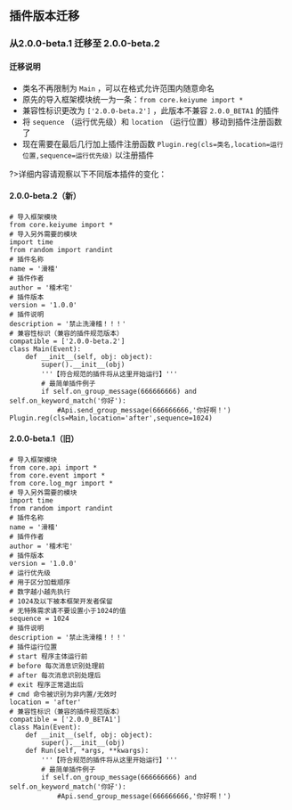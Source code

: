 ## 插件版本迁移

### 从2.0.0-beta.1 迁移至 2.0.0-beta.2

#### 迁移说明
- 类名不再限制为 `Main` ，可以在格式允许范围内随意命名
- 原先的导入框架模块统一为一条：`from core.keiyume import *`
- 兼容性标识更改为 `['2.0.0-beta.2']` ，此版本不兼容 `2.0.0_BETA1` 的插件
- 将 `sequence` （运行优先级）和 `location` （运行位置）移动到插件注册函数了
- 现在需要在最后几行加上插件注册函数 `Plugin.reg(cls=类名,location=运行位置,sequence=运行优先级)` 以注册插件

?>详细内容请观察以下不同版本插件的变化：

#### 2.0.0-beta.2（新）
```
# 导入框架模块
from core.keiyume import *
# 导入另外需要的模块
import time
from random import randint
# 插件名称
name = '滑稽'
# 插件作者
author = '稽术宅'
# 插件版本
version = '1.0.0'
# 插件说明
description = '禁止洗滑稽！！！'
# 兼容性标识（兼容的插件规范版本）
compatible = ['2.0.0-beta.2']
class Main(Event):
    def __init__(self, obj: object):
        super().__init__(obj)
        '''【符合规范的插件将从这里开始运行】'''
        # 最简单插件例子
        if self.on_group_message(666666666) and self.on_keyword_match('你好'):
            #Api.send_group_message(666666666,'你好啊！')
Plugin.reg(cls=Main,location='after',sequence=1024)
```
#### 2.0.0-beta.1（旧）
```
# 导入框架模块
from core.api import *
from core.event import *
from core.log_mgr import *
# 导入另外需要的模块
import time
from random import randint
# 插件名称
name = '滑稽'
# 插件作者
author = '稽术宅'
# 插件版本
version = '1.0.0'
# 运行优先级
# 用于区分加载顺序
# 数字越小越先执行
# 1024及以下被本框架开发者保留
# 无特殊需求请不要设置小于1024的值
sequence = 1024
# 插件说明
description = '禁止洗滑稽！！！'
# 插件运行位置
# start 程序主体运行前
# before 每次消息识别处理前
# after 每次消息识别处理后
# exit 程序正常退出后
# cmd 命令被识别为非内置/无效时
location = 'after'
# 兼容性标识（兼容的插件规范版本）
compatible = ['2.0.0_BETA1']
class Main(Event):
    def __init__(self, obj: object):
        super().__init__(obj)
    def Run(self, *args, **kwargs):
        '''【符合规范的插件将从这里开始运行】'''
        # 最简单插件例子
        if self.on_group_message(666666666) and self.on_keyword_match('你好'):
            #Api.send_group_message(666666666,'你好啊！')
```